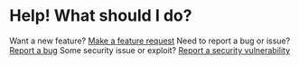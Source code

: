 # Help! What should I do?

Want a new feature? [Make a feature request](https://github.com/Tech-TTGames/Tickets-Plus/issues/new?assignees=&labels=enhancement%2C+Feature&template=enhancement.md&title=)
Need to report a bug or issue? [Report a bug](https://github.com/Tech-TTGames/Tickets-Plus/issues/new?assignees=&labels=bug&template=issue.md&title=)
Some security issue or exploit? [Report a security vulnerability](https://github.com/Tech-TTGames/Tickets-Plus/security/advisories/new)

